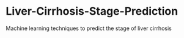 # Liver-Cirrhosis-Stage-Prediction
Machine learning techniques to predict the stage of liver cirrhosis
